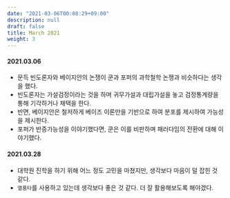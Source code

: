 ```yaml
---
date: "2021-03-06T00:08:29+09:00"
description: null
draft: false
title: March 2021
weight: 3
---
```


#### 2021.03.06
- 문득 빈도론자와 베이지안의 논쟁이 쿤과 포퍼의 과학철학 논쟁과 비슷하다는 생각을 했다.
- 빈도론자는 가설검정이라는 것을 하며 귀무가설과 대립가설을 놓고 검정통계량을 통해 기각하거나 채택을 한다.
- 반면, 베이지안은 철저하게 베이즈 이론만을 기반으로 하여 분포를 제시하여 가능성을 제시한다.
- 포퍼가 반증가능성을 이야기했다면, 쿤은 이를 비판하며 패러다임의 전환에 대해 이야기했다.

#### 2021.03.28
- 대학원 진학을 하기 위해 어느 정도 고민을 마쳤지만, 생각보다 마음이 덜 잡힌 것 같다.
- `열품타`를 사용하고 있는데 생각보다 좋은 것 같다. 더 잘 활용해보도록 해야겠다.